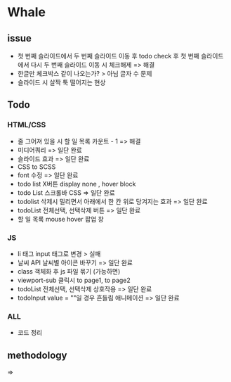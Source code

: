 # Whale


## issue
- 첫 번째 슬라이드에서 두 번째 슬라이드 이동 후 todo check 후 첫 번째 슬라이드에서 다시 두 번째 슬라이드 이동 시 체크해제 => 해결
- 한글만 체크박스 같이 나오는가? > 아님 글자 수 문제
- 슬라이드 시 살짝 툭 떨어지는 현상

## Todo
### HTML/CSS
- 줄 그어져 있을 시 할 일 목록 카운트 - 1  => 해결
- 미디어쿼리 => 일단 완료
- 슬라이드 효과 => 일단 완료
- CSS to SCSS
- font 수정 => 일단 완료
- todo list X버튼 display none , hover block
- todo List 스크롤바 CSS => 일단 완료
- todolist 삭제시 밀리면서 아래에서 한 칸 위로 당겨지는 효과 => 일단 완료
- todoList 전체선택, 선택삭제 버튼 => 일단 완료 
- 할 일 목록 mouse hover 팝업 창 

### JS
- li 태그 input 태그로 변경 > 실패
- 날씨 API 날씨별 아이콘 바꾸기 => 일단 완료
- class 객체화 후 js 파일 묶기 (가능하면)
- viewport-sub 클릭시 to page1, to page2
- todoList 전체선택, 선택삭제 상호작용 => 일단 완료
- todoInput value = ""일 경우 흔들림 애니메이션 => 일단 완료

### ALL
- 코드 정리

## methodology
=>
